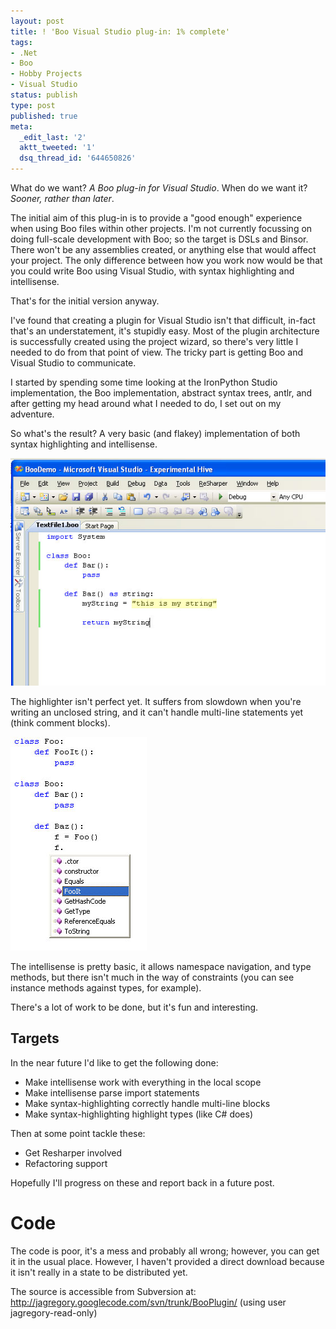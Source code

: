 ```yaml
---
layout: post
title: ! 'Boo Visual Studio plug-in: 1% complete'
tags:
- .Net
- Boo
- Hobby Projects
- Visual Studio
status: publish
type: post
published: true
meta:
  _edit_last: '2'
  aktt_tweeted: '1'
  dsq_thread_id: '644650826'
---
```

What do we want? *A Boo plug-in for Visual Studio*. When do we want it? *Sooner, rather than later*.

The initial aim of this plug-in is to provide a "good enough" experience when using Boo files within other projects. I'm not currently focussing on doing full-scale development with Boo; so the target is DSLs and Binsor. There won't be any assemblies created, or anything else that would affect your project. The only difference between how you work now would be that you could write Boo using Visual Studio, with syntax highlighting and intellisense.

That's for the initial version anyway.

I've found that creating a plugin for Visual Studio isn't that difficult, in-fact that's an understatement, it's stupidly easy. Most of the plugin architecture is successfully created using the project wizard, so there's very little I needed to do from that point of view. The tricky part is getting Boo and Visual Studio to communicate.

I started by spending some time looking at the IronPython Studio implementation, the Boo implementation, abstract syntax trees, antlr, and after getting my head around what I needed to do, I set out on my adventure.

So what's the result? A very basic (and flakey) implementation of both syntax highlighting and intellisense.

![Boo Plugin syntax highlighting](/images/booplugin-syntax.jpg)

The highlighter isn't perfect yet. It suffers from slowdown when you're writing an unclosed string, and it can't handle multi-line statements yet (think comment blocks).

![Boo Plugin code completion](/images/booplugin-codecomplete.jpg)

The intellisense is pretty basic, it allows namespace navigation, and type methods, but there isn't much in the way of constraints (you can see instance methods against types, for example).

There's a lot of work to be done, but it's fun and interesting.

## Targets

In the near future I'd like to get the following done:

<ul>
  <li>Make intellisense work with everything in the local scope</li>
  <li>Make intellisense parse import statements</li>
  <li>Make syntax-highlighting correctly handle multi-line blocks</li>
  <li>Make syntax-highlighting highlight types (like C# does)</li>
</ul>

Then at some point tackle these:
<ul>
  <li>Get Resharper involved</li>
  <li>Refactoring support</li>
</ul>

Hopefully I'll progress on these and report back in a future post.

# Code

The code is poor, it's a mess and probably all wrong; however, you can get it in the usual place. However, I haven't provided a direct download because it isn't really in a state to be distributed yet.

The source is accessible from Subversion at: http://jagregory.googlecode.com/svn/trunk/BooPlugin/ (using user jagregory-read-only)